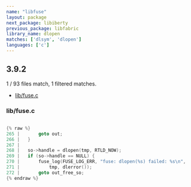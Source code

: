 ```yaml
---
name: "libfuse"
layout: package
next_package: libiberty
previous_package: libfabric
library_name: dlopen
matches: ['dlsym', 'dlopen']
languages: ['c']
---
```

## 3.9.2
1 / 93 files match, 1 filtered matches.

 - [lib/fuse.c](#libfusec)

### lib/fuse.c

```c

{% raw %}
265 | 		goto out;
266 | 	}
267 | 
268 | 	so->handle = dlopen(tmp, RTLD_NOW);
269 | 	if (so->handle == NULL) {
270 | 		fuse_log(FUSE_LOG_ERR, "fuse: dlopen(%s) failed: %s\n",
271 | 			tmp, dlerror());
272 | 		goto out_free_so;
{% endraw %}

```